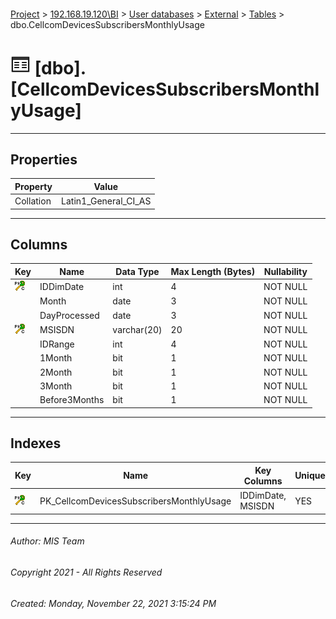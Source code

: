 #### 

[Project](../../../../index.md) > [192.168.19.120\\BI](../../../index.md) > [User databases](../../index.md) > [External](../index.md) > [Tables](Tables.md) > dbo.CellcomDevicesSubscribersMonthlyUsage

# ![Tables](../../../../Images/Table32.png) [dbo].[CellcomDevicesSubscribersMonthlyUsage]

---

## <a name="#properties"></a>Properties

| Property | Value |
|---|---|
| Collation | Latin1_General_CI_AS |


---

## <a name="#columns"></a>Columns

| Key | Name | Data Type | Max Length (Bytes) | Nullability |
|---|---|---|---|---|
| [![Cluster Primary Key PK_CellcomDevicesSubscribersMonthlyUsage: IDDimDate\MSISDN](../../../../Images/pkcluster.png)](#indexes) | IDDimDate | int | 4 | NOT NULL |
|  | Month | date | 3 | NOT NULL |
|  | DayProcessed | date | 3 | NOT NULL |
| [![Cluster Primary Key PK_CellcomDevicesSubscribersMonthlyUsage: IDDimDate\MSISDN](../../../../Images/pkcluster.png)](#indexes) | MSISDN | varchar(20) | 20 | NOT NULL |
|  | IDRange | int | 4 | NOT NULL |
|  | 1Month | bit | 1 | NOT NULL |
|  | 2Month | bit | 1 | NOT NULL |
|  | 3Month | bit | 1 | NOT NULL |
|  | Before3Months | bit | 1 | NOT NULL |


---

## <a name="#indexes"></a>Indexes

| Key | Name | Key Columns | Unique |
|---|---|---|---|
| [![Cluster Primary Key PK_CellcomDevicesSubscribersMonthlyUsage: IDDimDate\MSISDN](../../../../Images/pkcluster.png)](#indexes) | PK_CellcomDevicesSubscribersMonthlyUsage | IDDimDate, MSISDN | YES |


---

###### Author:  MIS Team

###### Copyright 2021 - All Rights Reserved

###### Created: Monday, November 22, 2021 3:15:24 PM

